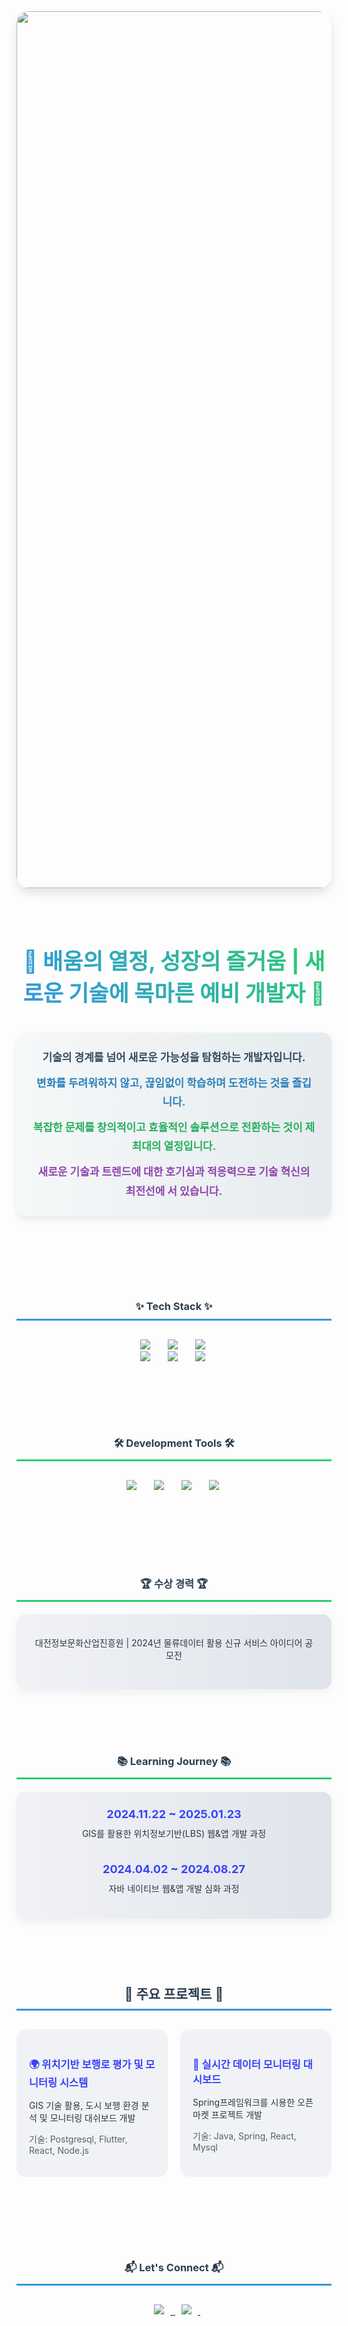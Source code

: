 <div align="center">
  <img width="1403" alt="Profile Banner" src="https://github.com/whalswo412/whalswo412/assets/85067234/816bbedb-73cf-441f-9c47-84f6cd0bc043" style="border-radius: 20px; box-shadow: 0 8px 15px rgba(0,0,0,0.1); transition: transform 0.3s ease; filter: brightness(95%); margin-bottom: 40px;">
</div>

<h1 align="center" style="background: linear-gradient(45deg, #3494E6, #2ecc71); -webkit-background-clip: text; -webkit-text-fill-color: transparent; font-size: 2.5em; margin-bottom: 40px;">
  🌱 배움의 열정, 성장의 즐거움 | 새로운 기술에 목마른 예비 개발자 🌱
</h1>

<p align="center" style="font-size: 17px; line-height: 1.8; color: #2c3e50; max-width: 900px; margin: 0 auto 50px; background: linear-gradient(to right, #f6f8f9, #e5ebee); padding: 25px; border-radius: 15px; box-shadow: 0 6px 12px rgba(0,0,0,0.08);">
  <strong style="display: block; margin-bottom: 10px; color: #34495e;">
    기술의 경계를 넘어 새로운 가능성을 탐험하는 개발자입니다.
  </strong>
  <strong style="display: block; margin-bottom: 10px; color: #2980b9;">
    변화를 두려워하지 않고, 끊임없이 학습하며 도전하는 것을 즐깁니다.
  </strong>
  <strong style="display: block; margin-bottom: 10px; color: #27ae60;">
    복잡한 문제를 창의적이고 효율적인 솔루션으로 전환하는 것이 제 최대의 열정입니다.
  </strong>
  <strong style="display: block; color: #8e44ad;">
    새로운 기술과 트렌드에 대한 호기심과 적응력으로 기술 혁신의 최전선에 서 있습니다.
  </strong>
</p>
<br>
<br>
<h3 align="center" style="margin-top: 50px; color: #2c3e50; border-bottom: 3px solid #3498db; padding-bottom: 10px;">✨ Tech Stack ✨</h3> <div align="center" style="margin-top: 30px; margin-bottom: 50px;"> <img src="https://img.shields.io/badge/JAVA-2C2C32.svg?style=for-the-badge&logo=OpenJDK&logoColor=white" style="margin: 0 10px;" />&nbsp <img src="https://img.shields.io/badge/spring-2C2C32.svg?style=for-the-badge&logo=spring&logoColor=green" style="margin: 0 10px;" />&nbsp <img src="https://img.shields.io/badge/react-2C2C32.svg?style=for-the-badge&logo=react&logoColor=61DAFB" style="margin: 0 10px;" />&nbsp<br> <img src="https://img.shields.io/badge/node.js-2C2C32.svg?style=for-the-badge&logo=nodedotjs&logoColor=green" style="margin: 0 10px;" />&nbsp <img src="https://img.shields.io/badge/mysql-2C2C32.svg?style=for-the-badge&logo=mysql&logoColor=white" style="margin: 0 10px;" />&nbsp <img src="https://img.shields.io/badge/postgresql-2C2C32.svg?style=for-the-badge&logo=postgresql&logoColor=blue" style="margin: 0 10px;" />&nbsp </div>
&nbsp
<h3 align="center" style="margin-top: 50px; color: #2c3e50; border-bottom: 3px solid #2ecc71; padding-bottom: 10px;">🛠 Development Tools 🛠</h3>
<div align="center" style="margin-top: 30px; margin-bottom: 50px;">
  <img src="https://img.shields.io/badge/github-2C2C32.svg?style=for-the-badge&logo=github&logoColor=white" style="margin: 0 10px;" />&nbsp
  <img src="https://img.shields.io/badge/git-2C2C32.svg?style=for-the-badge&logo=git&logoColor=F05032" style="margin: 0 10px;" />&nbsp
  <img src="https://img.shields.io/badge/IntelliJ-2C2C32.svg?style=for-the-badge&logo=intellijidea&logoColor=white" style="margin: 0 10px;" />&nbsp
  <img src="https://img.shields.io/badge/vscode-2C2C32?style=for-the-badge&logo=visualstudiocode&logoColor=007ACC" style="margin: 0 10px;" />&nbsp
</div>
<br>
<br>
<h3 align="center" style="margin-top: 50px; color: #2c3e50; border-bottom: 3px solid #2ecc71; padding-bottom: 10px;">🏆 수상 경력 🏆</h3>
<div align="center" style="background: linear-gradient(to right, #f1f2f6, #dfe4ea); padding: 25px; border-radius: 15px; max-width: 800px; margin: 20px auto; box-shadow: 0 5px 15px rgba(0,0,0,0.06);">
  <div style="margin-bottom: 20px;">
    <strong style="color: #3742fa; font-size: 18px;"></strong>
    <p style="color: #2f3542; margin-top: 10px;">대전정보문화산업진흥원 | 2024년 물류데이터 활용 신규 서비스 아이디어 공모전</p>
  </div>
</div>
<br>
<br>
<h3 align="center" style="margin-top: 50px; color: #2c3e50; border-bottom: 3px solid #2ecc71; padding-bottom: 10px;">📚 Learning Journey 📚</h3>
<div align="center" style="background: linear-gradient(to right, #f1f2f6, #dfe4ea); padding: 25px; border-radius: 15px; max-width: 800px; margin: 20px auto; box-shadow: 0 5px 15px rgba(0,0,0,0.06);">
  <div style="margin-bottom: 20px;">
    <strong style="color: #3742fa; font-size: 18px;">2024.11.22 ~ 2025.01.23</strong>
    <p style="color: #2f3542; margin-top: 10px;">GIS를 활용한 위치정보기반(LBS) 웹&앱 개발 과정</p>
  </div>
<br>
  <div>
    <strong style="color: #3742fa; font-size: 18px;">2024.04.02 ~ 2024.08.27</strong>
    <p style="color: #2f3542; margin-top: 10px;">자바 네이티브 웹&앱 개발 심화 과정</p>
  </div>
</div>
<br>
<br>
<h2 align="center" style="margin-top: 50px; color: #2c3e50; border-bottom: 3px solid #3498db; padding-bottom: 10px;">🚧 주요 프로젝트 🚧</h2>
<div align="center" style="margin-top: 30px; margin-bottom: 50px; display: flex; justify-content: center; gap: 20px;">
  <div style="background-color: #f1f2f6; padding: 20px; border-radius: 15px; width: 300px; text-align: left;">
    <h3 style="color: #3742fa; margin-bottom: 15px;">🌍 위치기반 보행로 평가 및 모니터링 시스템</h3>
    <p style="color: #2f3542; margin-bottom: 10px;">GIS 기술 활용, 도시 보행 환경 분석 및 모니터링 대쉬보드 개발</p>
    <p style="color: #57606f; font-size: 14px;">기술: Postgresql, Flutter, React, Node.js</p>
  </div>
  <div style="background-color: #f1f2f6; padding: 20px; border-radius: 15px; width: 300px; text-align: left;">
    <h3 style="color: #3742fa; margin-bottom: 15px;">🤖 실시간 데이터 모니터링 대시보드</h3>
    <p style="color: #2f3542; margin-bottom: 10px;">Spring프레임워크를 시용한 오픈마켓 프로젝트 개발</p>
    <p style="color: #57606f; font-size: 14px;">기술: Java, Spring, React, Mysql</p>
  </div>
</div>
<br>
<br>

<h3 align="center" style="margin-top: 50px; color: #2c3e50; border-bottom: 3px solid #3498db; padding-bottom: 10px;">📬 Let's Connect 📬</h3>
<div align="center" style="margin-top: 30px; margin-bottom: 50px;">
  <a href="https://minjae02.tistory.com/">
    <img src="https://img.shields.io/badge/Velog-FF5500?style=for-the-badge&logo=tistory&logoColor=white" style="margin: 0 10px;" />&nbsp
  </a>
  <a href="mailto:whalswo412@gmail.com/">
    <img src="https://img.shields.io/badge/mail-D14836?style=for-the-badge&logo=gmail&logoColor=white" style="margin: 0 10px;" />&nbsp
  </a>
</div>
